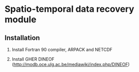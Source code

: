# Spatio-temporal data recovery module

## Installation

1.  Install Fortran 90 compiler, ARPACK and NETCDF

2.  Install GHER DINEOF (http://modb.oce.ulg.ac.be/mediawiki/index.php/DINEOF)

